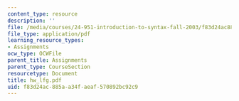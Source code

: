 ```yaml
---
content_type: resource
description: ''
file: /media/courses/24-951-introduction-to-syntax-fall-2003/f83d24ac885aa34faeaf570892bc92c9_hw_lfg.pdf
file_type: application/pdf
learning_resource_types:
- Assignments
ocw_type: OCWFile
parent_title: Assignments
parent_type: CourseSection
resourcetype: Document
title: hw_lfg.pdf
uid: f83d24ac-885a-a34f-aeaf-570892bc92c9
---
```

